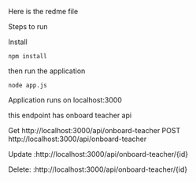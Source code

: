 Here is the redme file

Steps to run

Install

```javascipt
npm install
````

then run the application

```javascipt
node app.js
```

Application runs on localhost:3000

this endpoint has onboard teacher api

Get http://localhost:3000/api/onboard-teacher
POST http://localhost:3000/api/onboard-teacher

Update :http://localhost:3000/api/onboard-teacher/{id}

Delete: :http://localhost:3000/api/onboard-teacher/{id}
